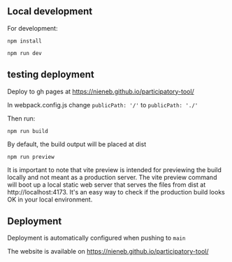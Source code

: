 ## Local development 

For development:

    npm install 

    npm run dev

## testing deployment 

Deploy to gh pages at https://nieneb.github.io/participatory-tool/

In webpack.config.js change `publicPath: '/'` to  `publicPath: './'`

Then run: 

    npm run build

By default, the build output will be placed at dist

    npm run preview 

It is important to note that vite preview is intended for previewing the build locally and not meant as a production server.
The vite preview command will boot up a local static web server that serves the files from dist at http://localhost:4173. It's an easy way to check if the production build looks OK in your local environment.

## Deployment
Deployment is automatically configured when pushing to `main` 

The website is available on https://nieneb.github.io/participatory-tool/